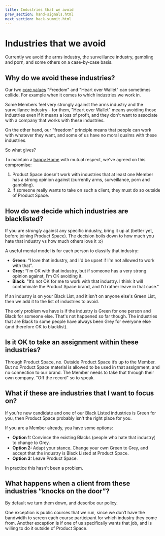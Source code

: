 ```yaml
---
title: Industries that we avoid
prev_section: hand-signals.html
next_section: hack-summit.html
---
```


Industries that we avoid
========================

Currently we avoid the arms industry, the surveillance industry, gambling and porn, and some others on a case-by-case basis.

Why do we avoid these industries?
---------------------------------

Our two [core values](what-is-productspace.html) "Freedom" and "Heart over Wallet" can sometimes collide. For example when it comes to which industries we work in. 

Some Members feel very strongly against the arms industry and the surveillance industry - for them, "Heart over Wallet" means avoiding those industries even if it means a loss of profit, and they don't want to associate with a company that works with these industries.

On the other hand, our "freedom" principle means that people can work with whatever they want, and some of us have no moral qualms with these industries.

So what gives?

To maintain a [happy Home](what-is-productspace.html) with mutual respect, we've agreed on this compromise:

1.  Product Space doesn't work with industries that at least one Member has a strong opinion against (currently arms, surveillance, porn and gambling).
2.  If someone really wants to take on such a client, they must do so outside of Product Space.

How do we decide which industries are blacklisted?
--------------------------------------------------

If you are *strongly* against any specific industry, bring it up at (better yet, before joining Product Space). The decision boils down to how much you hate that industry vs how much others love it :o)

A useful mental model is for each person to classify that industry:

-   **Green:** “I love that industry, and I'd be upset if I’m not allowed to work with that”.
-   **Grey:** “I'm OK with that industry, but if someone has a very strong opinion against, I’m OK avoiding it.
-   **Black:** "It’s not OK for me to work with that industry. I think it will contaminate the Product Space brand, and I'd rather leave in that case."

If an industry is on your Black List, and it isn't on anyone else's Green List, then we add it to the list of industries to avoid.

The only problem we have is if the industry is Green for one person and Black for someone else. That's not happened so far though. The industries that are Black to some people have always been Grey for everyone else (and therefore OK to blacklist).

Is it OK to take an assignment within these industries?
-------------------------------------------------------

Through Product Space, no. Outside Product Space it’s up to the Member. But no Product Space material is allowed to be used in that assignment, and no connection to our brand. The Member needs to take that through their own company. "Off the record" so to speak.

What if these are industries that I want to focus on?
-----------------------------------------------------

If you're new candidate and one of our Black Listed  industries is Green for you, then Product Space probably isn't the right place for you.

If you are a Member already, you have some options:

-   **Option 1:** Convince the existing Blacks (people who hate that industry) to change to Grey.
-   **Option 2:** Adapt your stance. Change your own Green to Grey, and accept that the industry is Black Listed at Product Space.
-   **Option 3:** Leave Product Space.

In practice this hasn't been a problem.

What happens when a client from these industries “knocks on the door”?
----------------------------------------------------------------------

By default we turn them down, and describe our policy.

One exception is public courses that we run, since we don’t have the bandwidth to screen each course participant for which industry they come from. Another exception is if one of us specifically wants that job, and is willing to do it outside of Product Space.
